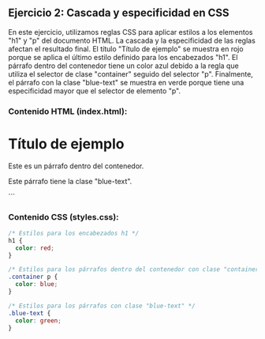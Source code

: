 ## Ejercicio 2: Cascada y especificidad en CSS

En este ejercicio, utilizamos reglas CSS para aplicar estilos a los elementos "h1" y "p" del documento HTML. La cascada y la especificidad de las reglas afectan el resultado final. El título "Título de ejemplo" se muestra en rojo porque se aplica el último estilo definido para los encabezados "h1". El párrafo dentro del contenedor tiene un color azul debido a la regla que utiliza el selector de clase "container" seguido del selector "p". Finalmente, el párrafo con la clase "blue-text" se muestra en verde porque tiene una especificidad mayor que el selector de elemento "p".

### Contenido HTML (index.html):


<!DOCTYPE html>
<html lang="en">
  <head>
    <meta charset="UTF-8" />
    <meta name="viewport" content="width=device-width, initial-scale=1.0" />
    <title>Ejercicio 2: Cascada y especificidad en CSS</title>
    <link rel="stylesheet" href="styles.css" />
  </head>
  <body>
    <h1>Título de ejemplo</h1>
    <div class="container">
      <p>Este es un párrafo dentro del contenedor.</p>
    </div>
    <p class="blue-text">Este párrafo tiene la clase "blue-text".</p>
  </body>
</html>
```

### Contenido CSS (styles.css):

```css
/* Estilos para los encabezados h1 */
h1 {
  color: red;
}

/* Estilos para los párrafos dentro del contenedor con clase "container" */
.container p {
  color: blue;
}

/* Estilos para los párrafos con clase "blue-text" */
.blue-text {
  color: green;
}
```
